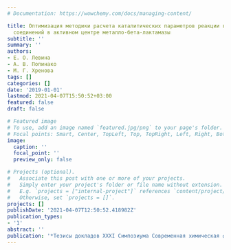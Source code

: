 ```yaml
---
# Documentation: https://wowchemy.com/docs/managing-content/

title: Оптимизация методики расчета каталитических параметров реакции гидролиза цефалоспориновых
  соединений в активном центре металло-бета-лактамазы
subtitle: ''
summary: ''
authors:
- Е. О. Левина
- А. В. Попинако
- М. Г. Хренова
tags: []
categories: []
date: '2019-01-01'
lastmod: 2021-04-07T15:50:52+03:00
featured: false
draft: false

# Featured image
# To use, add an image named `featured.jpg/png` to your page's folder.
# Focal points: Smart, Center, TopLeft, Top, TopRight, Left, Right, BottomLeft, Bottom, BottomRight.
image:
  caption: ''
  focal_point: ''
  preview_only: false

# Projects (optional).
#   Associate this post with one or more of your projects.
#   Simply enter your project's folder or file name without extension.
#   E.g. `projects = ["internal-project"]` references `content/project/deep-learning/index.md`.
#   Otherwise, set `projects = []`.
projects: []
publishDate: '2021-04-07T12:50:52.418982Z'
publication_types:
- '1'
abstract: ''
publication: '*Тезисы докладов XXXI Симпозиума Современная химическая физика*'
---
```

